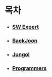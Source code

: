 # 목차

- ### [SW Expert](https://gitlab.com/kastori1990/algo/-/tree/master/swea)

- ### [BaekJoon](https://gitlab.com/kastori1990/algo/-/tree/master/baek)

- ### [Jungol](https://gitlab.com/kastori1990/algo/-/tree/master/jungol) 

- ### [Programmers](https://gitlab.com/kastori1990/algo/-/tree/master/programmers) 

